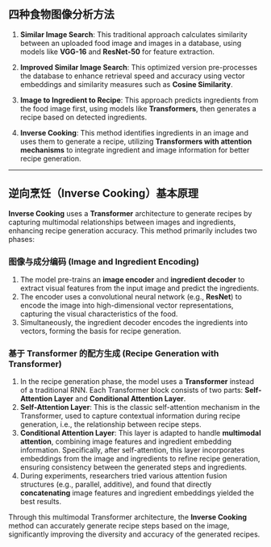 
## 四种食物图像分析方法

1. **Similar Image Search**: This traditional approach calculates similarity between an uploaded food image and images in a database, using models like **VGG-16** and **ResNet-50** for feature extraction.

2. **Improved Similar Image Search**: This optimized version pre-processes the database to enhance retrieval speed and accuracy using vector embeddings and similarity measures such as **Cosine Similarity**.

3. **Image to Ingredient to Recipe**: This approach predicts ingredients from the food image first, using models like **Transformers**, then generates a recipe based on detected ingredients.

4. **Inverse Cooking**: This method identifies ingredients in an image and uses them to generate a recipe, utilizing **Transformers with attention mechanisms** to integrate ingredient and image information for better recipe generation.

---

## 逆向烹饪（Inverse Cooking）基本原理

**Inverse Cooking** uses a **Transformer** architecture to generate recipes by capturing multimodal relationships between images and ingredients, enhancing recipe generation accuracy. This method primarily includes two phases:

### 图像与成分编码 (Image and Ingredient Encoding)

1. The model pre-trains an **image encoder** and **ingredient decoder** to extract visual features from the input image and predict the ingredients.
2. The encoder uses a convolutional neural network (e.g., **ResNet**) to encode the image into high-dimensional vector representations, capturing the visual characteristics of the food.
3. Simultaneously, the ingredient decoder encodes the ingredients into vectors, forming the basis for recipe generation.

### 基于 Transformer 的配方生成 (Recipe Generation with Transformer)

1. In the recipe generation phase, the model uses a **Transformer** instead of a traditional RNN. Each Transformer block consists of two parts: **Self-Attention Layer** and **Conditional Attention Layer**.
2. **Self-Attention Layer**: This is the classic self-attention mechanism in the Transformer, used to capture contextual information during recipe generation, i.e., the relationship between recipe steps.
3. **Conditional Attention Layer**: This layer is adapted to handle **multimodal attention**, combining image features and ingredient embedding information. Specifically, after self-attention, this layer incorporates embeddings from the image and ingredients to refine recipe generation, ensuring consistency between the generated steps and ingredients.
4. During experiments, researchers tried various attention fusion structures (e.g., parallel, additive), and found that directly **concatenating** image features and ingredient embeddings yielded the best results.

Through this multimodal Transformer architecture, the **Inverse Cooking** method can accurately generate recipe steps based on the image, significantly improving the diversity and accuracy of the generated recipes.
